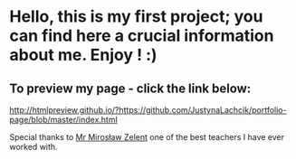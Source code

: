 # Hello, this is my first project; you can find here a crucial information about me. Enjoy ! :)

## To preview my page - click the link below:
 http://htmlpreview.github.io/?https://github.com/JustynaLachcik/portfolio-page/blob/master/index.html

 
Special thanks to <a href=http://miroslawzelent.pl/ target="_blank">Mr Mirosław Zelent</a> 
one of the best teachers I have ever worked with. 

